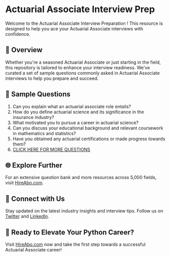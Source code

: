# Actuarial Associate Interview Prep

Welcome to the Actuarial Associate Interview Preparation ! This resource is designed to help you ace your Actuarial Associate interviews with confidence.

## 🚀 Overview

Whether you're a seasoned Actuarial Associate or just starting in the field, this repository is tailored to enhance your interview readiness. We've curated a set of sample questions commonly asked in Actuarial Associate interviews to help you prepare and succeed.

## 📝 Sample Questions

1. Can you explain what an actuarial associate role entails?
2. How do you define actuarial science and its significance in the insurance industry?
3. What motivated you to pursue a career in actuarial science?
4. Can you discuss your educational background and relevant coursework in mathematics and statistics?
5. Have you obtained any actuarial certifications or made progress towards them?
6. [CLICK HERE FOR MORE QUESTIONS](https://hireabo.com/job/19_2_3/Actuarial%20Associate)

## 🌐 Explore Further

For an extensive question bank and more resources across 5,000 fields, visit [HireAbo.com](https://www.hireabo.com).

## 📱 Connect with Us

Stay updated on the latest industry insights and interview tips. Follow us on [Twitter](https://twitter.com/hireabo) and [LinkedIn](https://www.linkedin.com/in/hire-abo-3609972a8/).

## 🚀 Ready to Elevate Your Python Career?

Visit [HireAbo.com](https://www.hireabo.com) now and take the first step towards a successful Actuarial Associate career!